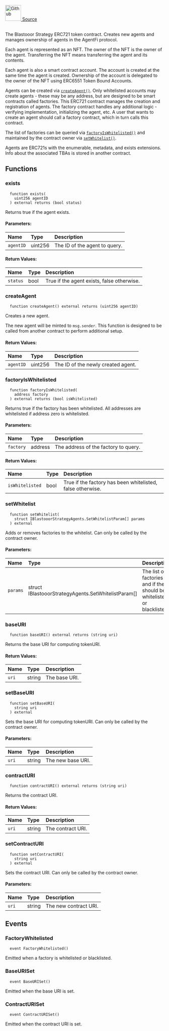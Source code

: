 <a href="https://github.com/AgentFi/agentfi-contracts/blob/main/contracts/interfaces/tokens/IBlastooorStrategyAgents.sol"><img src="/img/github.svg" alt="Github" width="50px"/> Source</a><br/><br/>

The Blastooor Strategy ERC721 token contract. Creates new agents and manages ownership of agents in the AgentFi protocol.

Each agent is represented as an NFT. The owner of the NFT is the owner of the agent. Transferring the NFT means transferring the agent and its contents.

Each agent is also a smart contract account. The account is created at the same time the agent is created. Ownership of the account is delegated to the owner of the NFT using ERC6551 Token Bound Accounts.

Agents can be created via [`createAgent()`](#createagent). Only whitelisted accounts may create agents - these may be any address, but are designed to be smart contracts called factories. This ERC721 contract manages the creation and registration of agents. The factory contract handles any additional logic - verifying implementation, initializing the agent, etc. A user that wants to create an agent should call a factory contract, which in turn calls this contract.

The list of factories can be queried via [`factoryIsWhitelisted()`](#factoryiswhitelisted) and maintained by the contract owner via [`setWhitelist()`](#setwhitelist).

Agents are ERC721s with the enumerable, metadata, and exists extensions. Info about the associated TBAs is stored in another contract.


## Functions
### exists
```solidity
  function exists(
    uint256 agentID
  ) external returns (bool status)
```
Returns true if the agent exists.


#### Parameters:
| Name | Type | Description                                                          |
| :--- | :--- | :------------------------------------------------------------------- |
| `agentID` | uint256 | The ID of the agent to query. |

#### Return Values:
| Name                           | Type          | Description                                                                  |
| :----------------------------- | :------------ | :--------------------------------------------------------------------------- |
| `status` | bool | True if the agent exists, false otherwise. |

### createAgent
```solidity
  function createAgent() external returns (uint256 agentID)
```
Creates a new agent.

The new agent will be minted to `msg.sender`. This function is designed to be called from another contract to perform additional setup.


#### Return Values:
| Name                           | Type          | Description                                                                  |
| :----------------------------- | :------------ | :--------------------------------------------------------------------------- |
| `agentID` | uint256 | The ID of the newly created agent. |

### factoryIsWhitelisted
```solidity
  function factoryIsWhitelisted(
    address factory
  ) external returns (bool isWhitelisted)
```
Returns true if the factory has been whitelisted.
All addresses are whitelisted if address zero is whitelisted.


#### Parameters:
| Name | Type | Description                                                          |
| :--- | :--- | :------------------------------------------------------------------- |
| `factory` | address | The address of the factory to query. |

#### Return Values:
| Name                           | Type          | Description                                                                  |
| :----------------------------- | :------------ | :--------------------------------------------------------------------------- |
| `isWhitelisted` | bool | True if the factory has been whitelisted, false otherwise. |

### setWhitelist
```solidity
  function setWhitelist(
    struct IBlastooorStrategyAgents.SetWhitelistParam[] params
  ) external
```
Adds or removes factories to the whitelist.
Can only be called by the contract owner.


#### Parameters:
| Name | Type | Description                                                          |
| :--- | :--- | :------------------------------------------------------------------- |
| `params` | struct IBlastooorStrategyAgents.SetWhitelistParam[] | The list of factories and if they should be whitelisted or blacklisted. |

### baseURI
```solidity
  function baseURI() external returns (string uri)
```
Returns the base URI for computing tokenURI.



#### Return Values:
| Name                           | Type          | Description                                                                  |
| :----------------------------- | :------------ | :--------------------------------------------------------------------------- |
| `uri` | string | The base URI. |

### setBaseURI
```solidity
  function setBaseURI(
    string uri
  ) external
```
Sets the base URI for computing tokenURI.
Can only be called by the contract owner.


#### Parameters:
| Name | Type | Description                                                          |
| :--- | :--- | :------------------------------------------------------------------- |
| `uri` | string | The new base URI. |

### contractURI
```solidity
  function contractURI() external returns (string uri)
```
Returns the contract URI.



#### Return Values:
| Name                           | Type          | Description                                                                  |
| :----------------------------- | :------------ | :--------------------------------------------------------------------------- |
| `uri` | string | The contract URI. |

### setContractURI
```solidity
  function setContractURI(
    string uri
  ) external
```
Sets the contract URI.
Can only be called by the contract owner.


#### Parameters:
| Name | Type | Description                                                          |
| :--- | :--- | :------------------------------------------------------------------- |
| `uri` | string | The new contract URI. |


## Events
### FactoryWhitelisted
```solidity
  event FactoryWhitelisted()
```
Emitted when a factory is whitelisted or blacklisted.


### BaseURISet
```solidity
  event BaseURISet()
```
Emitted when the base URI is set.


### ContractURISet
```solidity
  event ContractURISet()
```
Emitted when the contract URI is set.


